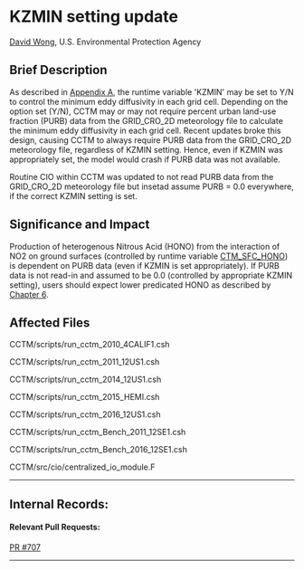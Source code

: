 # KZMIN setting update

[David Wong](mailto:wong.david-c@epa.gov), U.S. Environmental Protection Agency

## Brief Description
As described in [Appendix A](../Users_Guide/Appendix/CMAQ_UG_appendixA_model_options.md#science-options), the runtime variable 'KZMIN' may be set to Y/N to control the minimum eddy diffusivity in each grid cell. Depending on the option set (Y/N), CCTM may or may not require percent urban land-use fraction (PURB) data from the GRID_CRO_2D meteorology file to calculate the minimum eddy diffusivity in each grid cell. Recent updates broke this design, causing CCTM to always require PURB data from the GRID_CRO_2D meteorology file, regardless of KZMIN setting. Hence, even if KZMIN was appropriately set, the model would crash if PURB data was not available. 

Routine CIO within CCTM was updated to not read PURB data from the GRID_CRO_2D meteorology file but insetad assume PURB = 0.0 everywhere, if the correct KZMIN setting is set. 

## Significance and Impact  
Production of heterogenous Nitrous Acid (HONO) from the interaction of NO2 on ground surfaces (controlled by runtime variable [CTM_SFC_HONO](../Users_Guide/CMAQ_UG_ch06_model_configuration_options.md#6104-nitrous-acid-hono)) is dependent on PURB data (even if KZMIN is set appropriately). If PURB data is not read-in and assumed to be 0.0 (controlled by appropriate KZMIN setting), users should expect lower predicated HONO as described by [Chapter 6](../Users_Guide/CMAQ_UG_ch06_model_configuration_options.md#6104-nitrous-acid-hono).

## Affected Files
CCTM/scripts/run_cctm_2010_4CALIF1.csh

CCTM/scripts/run_cctm_2011_12US1.csh

CCTM/scripts/run_cctm_2014_12US1.csh

CCTM/scripts/run_cctm_2015_HEMI.csh

CCTM/scripts/run_cctm_2016_12US1.csh

CCTM/scripts/run_cctm_Bench_2011_12SE1.csh

CCTM/scripts/run_cctm_Bench_2016_12SE1.csh

CCTM/src/cio/centralized_io_module.F

-----
## Internal Records:
#### Relevant Pull Requests:
[PR #707](https://github.com/USEPA/CMAQ_Dev/pull/707)

-----
